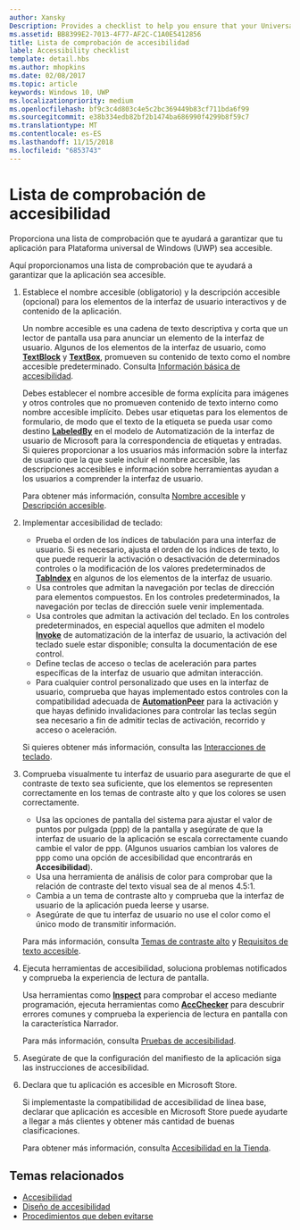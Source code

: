 ```yaml
---
author: Xansky
Description: Provides a checklist to help you ensure that your Universal Windows Platform (UWP) app is accessible.
ms.assetid: BB8399E2-7013-4F77-AF2C-C1A0E5412856
title: Lista de comprobación de accesibilidad
label: Accessibility checklist
template: detail.hbs
ms.author: mhopkins
ms.date: 02/08/2017
ms.topic: article
keywords: Windows 10, UWP
ms.localizationpriority: medium
ms.openlocfilehash: bf9c3c4d803c4e5c2bc369449b83cf711bda6f99
ms.sourcegitcommit: e38b334edb82bf2b1474ba686990f4299b8f59c7
ms.translationtype: MT
ms.contentlocale: es-ES
ms.lasthandoff: 11/15/2018
ms.locfileid: "6853743"
---
```

# <a name="accessibility-checklist"></a>Lista de comprobación de accesibilidad



Proporciona una lista de comprobación que te ayudará a garantizar que tu aplicación para Plataforma universal de Windows (UWP) sea accesible.

Aquí proporcionamos una lista de comprobación que te ayudará a garantizar que la aplicación sea accesible.

1.  Establece el nombre accesible (obligatorio) y la descripción accesible (opcional) para los elementos de la interfaz de usuario interactivos y de contenido de la aplicación.

    Un nombre accesible es una cadena de texto descriptiva y corta que un lector de pantalla usa para anunciar un elemento de la interfaz de usuario. Algunos de los elementos de la interfaz de usuario, como [**TextBlock**](https://msdn.microsoft.com/library/windows/apps/BR209652) y [**TextBox**](https://msdn.microsoft.com/library/windows/apps/BR209683), promueven su contenido de texto como el nombre accesible predeterminado. Consulta [Información básica de accesibilidad](basic-accessibility-information.md#name_from_inner_text).

    Debes establecer el nombre accesible de forma explícita para imágenes y otros controles que no promueven contenido de texto interno como nombre accesible implícito. Debes usar etiquetas para los elementos de formulario, de modo que el texto de la etiqueta se pueda usar como destino [**LabeledBy**](https://msdn.microsoft.com/library/windows/apps/Hh759769) en el modelo de Automatización de la interfaz de usuario de Microsoft para la correspondencia de etiquetas y entradas. Si quieres proporcionar a los usuarios más información sobre la interfaz de usuario que la que suele incluir el nombre accesible, las descripciones accesibles e información sobre herramientas ayudan a los usuarios a comprender la interfaz de usuario.

    Para obtener más información, consulta [Nombre accesible](basic-accessibility-information.md#accessible_name) y [Descripción accesible](basic-accessibility-information.md).

2.  Implementar accesibilidad de teclado:

    * Prueba el orden de los índices de tabulación para una interfaz de usuario. Si es necesario, ajusta el orden de los índices de texto, lo que puede requerir la activación o desactivación de determinados controles o la modificación de los valores predeterminados de [**TabIndex**](https://msdn.microsoft.com/library/windows/apps/BR209461) en algunos de los elementos de la interfaz de usuario.
    * Usa controles que admitan la navegación por teclas de dirección para elementos compuestos. En los controles predeterminados, la navegación por teclas de dirección suele venir implementada.
    * Usa controles que admitan la activación del teclado. En los controles predeterminados, en especial aquellos que admiten el modelo [**Invoke**](https://msdn.microsoft.com/library/windows/apps/BR242582) de automatización de la interfaz de usuario, la activación del teclado suele estar disponible; consulta la documentación de ese control.
    * Define teclas de acceso o teclas de aceleración para partes específicas de la interfaz de usuario que admitan interacción.
    * Para cualquier control personalizado que uses en la interfaz de usuario, comprueba que hayas implementado estos controles con la compatibilidad adecuada de [**AutomationPeer**](https://msdn.microsoft.com/library/windows/apps/BR209185) para la activación y que hayas definido invalidaciones para controlar las teclas según sea necesario a fin de admitir teclas de activación, recorrido y acceso o aceleración.

    Si quieres obtener más información, consulta las [Interacciones de teclado](https://msdn.microsoft.com/library/windows/apps/Mt185607).

3.  Comprueba visualmente tu interfaz de usuario para asegurarte de que el contraste de texto sea suficiente, que los elementos se representen correctamente en los temas de contraste alto y que los colores se usen correctamente.

    * Usa las opciones de pantalla del sistema para ajustar el valor de puntos por pulgada (ppp) de la pantalla y asegúrate de que la interfaz de usuario de la aplicación se escala correctamente cuando cambie el valor de ppp. (Algunos usuarios cambian los valores de ppp como una opción de accesibilidad que encontrarás en **Accesibilidad**).
    * Usa una herramienta de análisis de color para comprobar que la relación de contraste del texto visual sea de al menos 4.5:1.
    * Cambia a un tema de contraste alto y comprueba que la interfaz de usuario de la aplicación pueda leerse y usarse.
    * Asegúrate de que tu interfaz de usuario no use el color como el único modo de transmitir información.

    Para más información, consulta [Temas de contraste alto](high-contrast-themes.md) y [Requisitos de texto accesible](accessible-text-requirements.md).

4.  Ejecuta herramientas de accesibilidad, soluciona problemas notificados y comprueba la experiencia de lectura de pantalla.

    Usa herramientas como [**Inspect**](https://msdn.microsoft.com/library/windows/desktop/Dd318521) para comprobar el acceso mediante programación, ejecuta herramientas como [**AccChecker**](https://msdn.microsoft.com/library/windows/desktop/Hh920985) para descubrir errores comunes y comprueba la experiencia de lectura en pantalla con la característica Narrador.

    Para más información, consulta [Pruebas de accesibilidad](accessibility-testing.md).

5.  Asegúrate de que la configuración del manifiesto de la aplicación siga las instrucciones de accesibilidad.

6.  Declara que tu aplicación es accesible en Microsoft Store.

    Si implementaste la compatibilidad de accesibilidad de línea base, declarar que aplicación es accesible en Microsoft Store puede ayudarte a llegar a más clientes y obtener más cantidad de buenas clasificaciones.

    Para obtener más información, consulta [Accesibilidad en la Tienda](accessibility-in-the-store.md).

<span id="related_topics"/>

## <a name="related-topics"></a>Temas relacionados  
* [Accesibilidad](accessibility.md)
* [Diseño de accesibilidad](https://msdn.microsoft.com/library/windows/apps/Hh700407)
* [Procedimientos que deben evitarse](practices-to-avoid.md) 
